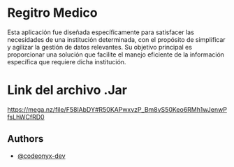 
# Regitro Medico

Esta aplicación fue diseñada específicamente para satisfacer las necesidades de una institución determinada, con el propósito de simplificar y agilizar la gestión de datos relevantes. Su objetivo principal es proporcionar una solución que facilite el manejo eficiente de la información específica que requiere dicha institución.

# Link del archivo .Jar

https://mega.nz/file/F58lAbDY#R50KAPwxvzP_Bm8vS50Keo6RMh1wJenwPfsLhWCfRD0


## Authors

- [@codeonyx-dev](https://github.com/codeonyx-dev)

